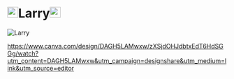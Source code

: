 <h1><img src="https://raw.githubusercontent.com/Tarikul-Islam-Anik/Animated-Fluent-Emojis/master/Emojis/Smilies/Beating%20Heart.png" alt="Beating Heart" width="25" height="25" />Larry<img src="https://raw.githubusercontent.com/Tarikul-Islam-Anik/Animated-Fluent-Emojis/master/Emojis/Smilies/Beating%20Heart.png" alt="Beating Heart" width="25" height="25" /></h1>
<img alt="Larry" src="https://github.com/AGiggleSniffer/AGiggleSniffer/blob/main/Larry%20Girl.jpg"/>

https://www.canva.com/design/DAGH5LAMwxw/zXSjdOHJdbtxEdT6HdSGGg/watch?utm_content=DAGH5LAMwxw&utm_campaign=designshare&utm_medium=link&utm_source=editor
